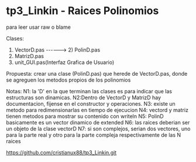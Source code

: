 # tp3_Linkin - Raices Polinomios
para leer usar raw o blame


Clases: 
1) VectorD.pas ------> 2) PolinD.pas
3) MatrizD.pas
4) unit_GUI.pas(Interfaz Grafica de Usuario)


Propuesta: crear una clase (PolinD.pas) que herede de VectorD.pas,
donde se agreguen los metodos propios de los polinomios


Notas: 
N1: la 'D' en la que terminan las clases es para indicar que las estructuras son dinamicas. 
N2:Dentro de VectorD y MatrizD hay documentacion, fijense en el constructor y operaciones.
N3: existe un metodo para redimensionarlas en tiempo de ejecucion 
N4: vectord y matriz tienen metodos para mostrar su contenido con writeln
N5: PolinD basicamente es un vector dinamico de extended
N6: las raices deberian ser un objeto de la clase vectorD
N7: si son complejos, serian dos vectores, uno para la parte real y otro para la parte 
compleja respectivamente de las N raices

https://github.com/cristianux88/tp3_Linkin.git
